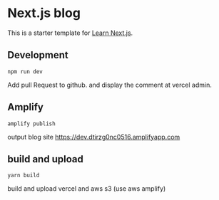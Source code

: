 # Next.js blog
This is a starter template for [Learn Next.js](https://nextjs.org/learn).

## Development
```
npm run dev
```

Add pull Request to github. and display the comment at vercel admin.


## Amplify
```
amplify publish
```
output blog site
https://dev.dtirzg0nc0516.amplifyapp.com

## build and upload
```
yarn build
```

build and upload vercel and aws s3 (use aws amplify)

